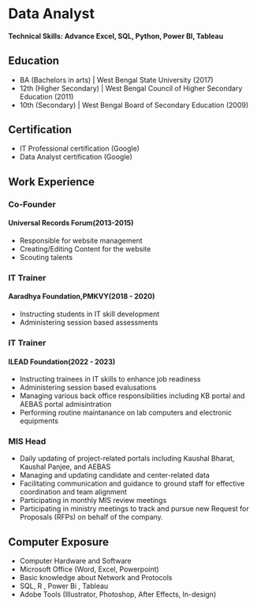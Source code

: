 # Data Analyst

#### Technical Skills: Advance Excel, SQL, Python, Power BI, Tableau

## Education
- BA (Bachelors in arts) | West Bengal State University (2017)								       		
- 12th (Higher Secondary) | West Bengal Council of Higher Secondary Education (2011)	 			        		
- 10th (Secondary) | West Bengal Board of Secondary Education (2009)

## Certification
 - IT Professional certification (Google)
 - Data Analyst certification (Google)

## Work Experience

### Co-Founder
 <h4>Universal Records Forum(2013-2015)</h4> 
   
 - Responsible for website management
 - Creating/Editing Content for the website
 - Scouting talents 

### IT Trainer
 <h4>Aaradhya Foundation,PMKVY(2018 - 2020)</h4> 
   
 - Instructing students in IT skill development
 - Administering session based assessments

### IT Trainer
 <h4>ILEAD Foundation(2022 - 2023)</h4> 
   
 - Instructing trainees in IT skills to enhance job readiness
 - Administering session based evalusations
 - Managing various back office responsibilities including KB portal and AEBAS portal admisintration
 - Performing routine maintanance on lab computers and electronic equipments
   
### MIS Head

 - Daily updating of project-related portals including Kaushal Bharat, Kaushal Panjee, and AEBAS
 - Managing and updating candidate and center-related data
 - Facilitating communication and guidance to ground staff for effective coordination and team alignment
 - Participating in monthly MIS review meetings
 - Participating in ministry meetings to track and pursue new Request for Proposals (RFPs) on behalf of the company. 
 
## Computer Exposure

 - Computer Hardware and Software
 - Microsoft Office (Word, Excel, Powerpoint)
 - Basic knowledge about Network and Protocols
 - SQL, R , Power Bi , Tableau
 - Adobe Tools (Illustrator, Photoshop, After Effects, In-design)
